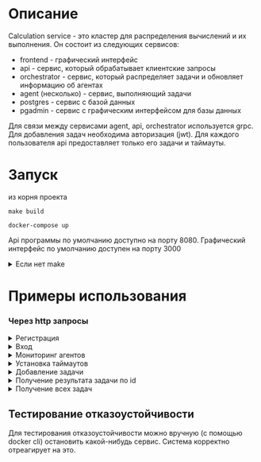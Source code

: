 <h1>Описание</h1>
<p>Calculation service - это кластер для распределения вычислений и их выполнения. Он состоит из следующих сервисов:</p>
<ul>
<li>frontend - графический интерфейс</li>
<li>api - сервис, который обрабатывает клиентские запросы</li>
<li>orchestrator - сервис, который распределяет задачи и обновляет информацию об агентах</li>
<li>agent (несколько) - сервис, выполняющий задачи</li>
<li>postgres - сервис с базой данных</li>
<li>pgadmin - сервис с графическим интерфейсом для базы данных</li>
</ul>
<p>Для связи между сервисами agent, api, orchestrator используется grpc. Для добавления задач необходима авторизация (jwt). Для каждого пользователя api предоставляет только его задачи и таймауты.</p>

<h1>Запуск</h1>
из корня проекта

```
make build
```

```
docker-compose up
```

Api программы по умолчанию доступно на порту 8080. Графический интерфейс по умолчанию доступен на портy 3000

<details>
<summary>Если нет make</summary>

```
cd backend
```

```
docker build -t eonias189/calculation-service/orchestrator -f Dockerfile.orchestrator .
```

```
docker build -t eonias189/calculation-service/agent -f Dockerfile.agent .
```

```
docker build -t eonias189/calculation-service/api -f Dockerfile.api .
```

```
cd ..
```

```
cd frontend
```

```
docker build -t eonias189/calculation-service/frontend .
```

```
cd ..
```

</details>

<h1>Примеры использования</h1>
<h3>Через http запросы</h3>
<details>
<summary>Регистрация</summary>
Запрос

```
curl --location 'http://127.0.0.1:8080/api/auth/register' \
--header 'Content-Type: application/json' \
--data '{
    "login": "login",
    "password": "secret"
}'
```

Ответ

```
{}
```

</details>

<details>
<summary>Вход</summary>
Запрос

```
curl --location 'http://127.0.0.1:8080/api/auth/login' \
--header 'Content-Type: application/json' \
--data '{
    "login": "login",
    "password": "secret"
}'
```

Ответ

```
{"token":"eyJhbGciOiJIUzI1NiIsInR5cCI6IkpXVCJ9.eyJleHAiOjE3MTYyMzUzOTEsImlhdCI6MTcxMzY0MzM5MSwibG9naW4iOiJsb2dpbiIsIm5iZiI6MTcxMzY0MzM5MSwidXNlcl9pZCI6NX0.r6xQZsTDYz9BuDEhdKMeV9Q6waW7cD8dl-aDMPKWH5k"}
```

</details>

<details>
<summary>Мониторинг агентов</summary>
Запрос

```
curl --location 'http://127.0.0.1:8080/api/agents?limit=2&offset=1'
```

Ответ

```
{"agents":[{"id":9,"ping":0,"active":true,"max_threads":10,"running_threads":0},{"id":8,"ping":0,"active":false,"max_threads":10,"running_threads":0}]}
```

</details>

<details>
<summary>Установка таймаутов</summary>
В теле запроса можно указать только те операции, таймауты на которые нужно изменить
Запрос

```
curl --location --request PATCH 'http://127.0.0.1:8080/api/timeouts' \
--header 'Authorization: Bearer eyJhbGciOiJIUzI1NiIsInR5cCI6IkpXVCJ9.eyJleHAiOjE3MTYyMzUzOTEsImlhdCI6MTcxMzY0MzM5MSwibG9naW4iOiJsb2dpbiIsIm5iZiI6MTcxMzY0MzM5MSwidXNlcl9pZCI6NX0.r6xQZsTDYz9BuDEhdKMeV9Q6waW7cD8dl-aDMPKWH5k' \
--header 'Content-Type: application/json' \
--data '{
    "add": 8,
    "mul": 13
}'
```

Ответ

```
{"timeouts":{"add":8,"sub":0,"mul":13,"div":0}}
```

</details>

<details>
<summary>Добавление задачи</summary>
Запрос

```
curl --location 'http://127.0.0.1:8080/api/tasks' \
--header 'Authorization: Bearer eyJhbGciOiJIUzI1NiIsInR5cCI6IkpXVCJ9.eyJleHAiOjE3MTYyMzUzOTEsImlhdCI6MTcxMzY0MzM5MSwibG9naW4iOiJsb2dpbiIsIm5iZiI6MTcxMzY0MzM5MSwidXNlcl9pZCI6NX0.r6xQZsTDYz9BuDEhdKMeV9Q6waW7cD8dl-aDMPKWH5k' \
--header 'Content-Type: application/json' \
--data '{
    "expression": "22 + 22 * 22"
}'
```

Ответ

```
{"task":{"id":53,"expression":"22 + 22 * 22","result":0,"status":"pending","createTime":"2024-04-20T20:29:21Z"}}
```

</details>

<details>
<summary>Получение результата задачи по id</summary>
Запрос

```
curl --location 'http://127.0.0.1:8080/api/tasks/53' \
--header 'Authorization: Bearer eyJhbGciOiJIUzI1NiIsInR5cCI6IkpXVCJ9.eyJleHAiOjE3MTYyMzUzOTEsImlhdCI6MTcxMzY0MzM5MSwibG9naW4iOiJsb2dpbiIsIm5iZiI6MTcxMzY0MzM5MSwidXNlcl9pZCI6NX0.r6xQZsTDYz9BuDEhdKMeV9Q6waW7cD8dl-aDMPKWH5k'
```

Ответ

```
{"task":{"id":53,"expression":"22 + 22 * 22","result":506,"status":"success","createTime":"2024-04-20T20:29:21Z"}}
```

</details>

<details>
<summary>Получение всех задач</summary>
Запрос

```
curl --location 'http://127.0.0.1:8080/api/tasks?limit=2&offset=1' \
--header 'Authorization: Bearer eyJhbGciOiJIUzI1NiIsInR5cCI6IkpXVCJ9.eyJleHAiOjE3MTYyMzUzOTEsImlhdCI6MTcxMzY0MzM5MSwibG9naW4iOiJsb2dpbiIsIm5iZiI6MTcxMzY0MzM5MSwidXNlcl9pZCI6NX0.r6xQZsTDYz9BuDEhdKMeV9Q6waW7cD8dl-aDMPKWH5k'
```

Ответ

```
{"tasks":[{"id":52,"expression":"22 + 22 * 22","result":506,"status":"success","createTime":"2024-04-20T20:26:20Z"},{"id":51,"expression":"22 + 22 * 22","result":506,"status":"success","createTime":"2024-04-20T20:13:43Z"}]}
```

</details>

<h2>Тестирование отказоустойчивости</h3>
<p>Для тестирования отказоустойчивости можно вручную (с помощью docker cli) остановить какой-нибудь сервис. Система корректно отреагирует на это.</p>
